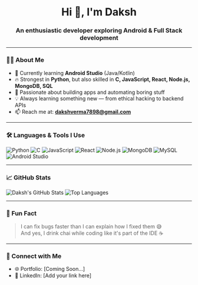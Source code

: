 <h1 align="center">Hi 👋, I'm Daksh</h1>
<h3 align="center">An enthusiastic developer exploring Android & Full Stack development</h3>

---

### 👨‍💻 About Me
- 🌱 Currently learning **Android Studio** (Java/Kotlin)
- 🔥 Strongest in **Python**, but also skilled in **C, JavaScript, React, Node.js, MongoDB, SQL**
- 🚀 Passionate about building apps and automating boring stuff
- 💡 Always learning something new — from ethical hacking to backend APIs
- 📫 Reach me at: **dakshverma7898@gmail.com** 

---

### 🛠️ Languages & Tools I Use
![Python](https://img.shields.io/badge/Python-3776AB?style=for-the-badge&logo=python)
![C](https://img.shields.io/badge/C-00599C?style=for-the-badge&logo=c)
![JavaScript](https://img.shields.io/badge/JavaScript-F7DF1E?style=for-the-badge&logo=javascript)
![React](https://img.shields.io/badge/React-20232A?style=for-the-badge&logo=react)
![Node.js](https://img.shields.io/badge/Node.js-339933?style=for-the-badge&logo=nodedotjs)
![MongoDB](https://img.shields.io/badge/MongoDB-4EA94B?style=for-the-badge&logo=mongodb)
![MySQL](https://img.shields.io/badge/MySQL-005C84?style=for-the-badge&logo=mysql)
![Android Studio](https://img.shields.io/badge/Android_Studio-3DDC84?style=for-the-badge&logo=android-studio)

---

### 📈 GitHub Stats
![Daksh's GitHub Stats](https://github-readme-stats.vercel.app/api?username=Daksh-o1&show_icons=true&theme=radical)
![Top Languages](https://github-readme-stats.vercel.app/api/top-langs/?username=Daksh-o1&layout=compact&theme=radical)

---

### 🤪 Fun Fact
> I can fix bugs faster than I can explain how I fixed them 😅  
> And yes, I drink chai while coding like it's part of the IDE ☕

---

### 🔗 Connect with Me
- 🌐 Portfolio: [Coming Soon...]
- 💼 LinkedIn: [Add your link here]
